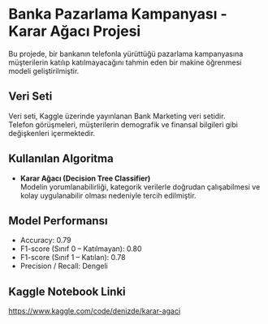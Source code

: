 # Banka Pazarlama Kampanyası - Karar Ağacı Projesi
Bu projede, bir bankanın telefonla yürüttüğü pazarlama kampanyasına müşterilerin katılıp katılmayacağını tahmin eden bir makine öğrenmesi modeli geliştirilmiştir.

## Veri Seti
Veri seti, Kaggle üzerinde yayınlanan Bank Marketing veri setidir.  
Telefon görüşmeleri, müşterilerin demografik ve finansal bilgileri gibi değişkenleri içermektedir.

## Kullanılan Algoritma

- **Karar Ağacı (Decision Tree Classifier)**  
Modelin yorumlanabilirliği, kategorik verilerle doğrudan çalışabilmesi ve kolay uygulanabilir olması nedeniyle tercih edilmiştir.

## Model Performansı

- Accuracy: 0.79  
- F1-score (Sınıf 0 – Katılmayan): 0.80  
- F1-score (Sınıf 1 – Katılan): 0.78  
- Precision / Recall: Dengeli

## Kaggle Notebook Linki  
 https://www.kaggle.com/code/denizde/karar-agaci
